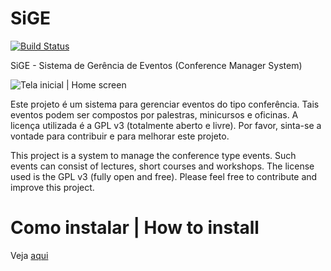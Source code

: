 SiGE
====

[![Build Status](https://travis-ci.org/comsolid/sige.svg?branch=master)](https://travis-ci.org/comsolid/sige)

SiGE - Sistema de Gerência de Eventos (Conference Manager System)

![Tela inicial | Home screen](https://raw.githubusercontent.com/comsolid/sige/master/docs/screenshots/shot-20150706-15030-1unhls0.png)

Este projeto é um sistema para gerenciar eventos do tipo conferência. Tais eventos podem ser compostos por palestras, minicursos e oficinas.
A licença utilizada é a GPL v3 (totalmente aberto e livre). Por favor, sinta-se a vontade para contribuir e para melhorar este projeto.

This project is a system to manage the conference type events. Such events can consist of lectures, short courses and workshops.
The license used is the GPL v3 (fully open and free). Please feel free to contribute and improve this project.

Como instalar | How to install
====

Veja [aqui](sige/master/docs/INSTALACAO/README.md)
